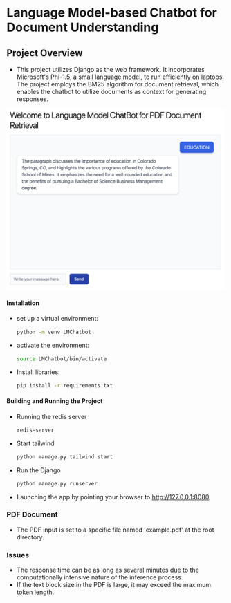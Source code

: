 # Language Model-based Chatbot for Document Understanding

## Project Overview
- This project utilizes Django as the web framework. It incorporates Microsoft's Phi-1.5, a small language model, to run efficiently on laptops. The project employs the BM25 algorithm for document retrieval, which enables the chatbot to utilize documents as context for generating responses.

![](chatbot.png)

#### Installation
- set up a virtual environment:
  ```bash
  python -m venv LMChatbot
- activate the environment:
  ```bash
  source LMChatbot/bin/activate
- Install libraries:
  ```bash
  pip install -r requirements.txt

#### Building and Running the Project

- Running the redis server
  ```bash
  redis-server
- Start tailwind
  ```bash
  python manage.py tailwind start
- Run the Django
  ```bash
  python manage.py runserver
- Launching the app by pointing your browser to http://127.0.0.1:8080


### PDF Document 
- The PDF input is set to a specific file named 'example.pdf' at the root directory.

### Issues
- The response time can be as long as several minutes due to the computationally intensive nature of the inference process.
- If the text block size in the PDF is large, it may exceed the maximum token length.